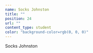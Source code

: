 ```yaml
---
name: Socks Johnston
title: ""
position: 24
url: ""
content_type: student
color: "background-color=rgb(0, 0, 0)"
---
```


Socks Johnston
